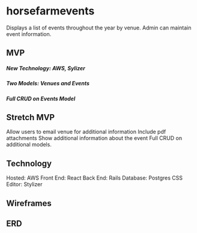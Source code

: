 # horsefarmevents

Displays a list of events throughout the year by venue. Admin can maintain event information.

## MVP

##### New Technology: AWS, Sylizer

##### Two Models: Venues and Events

##### Full CRUD on Events Model

## Stretch MVP

Allow users to email venue for additional information
Include pdf attachments
Show additional information about the event
Full CRUD on additional models.

## Technology

Hosted: AWS
Front End: React
Back End: Rails
Database: Postgres
CSS Editor: Stylizer

## Wireframes

## ERD
